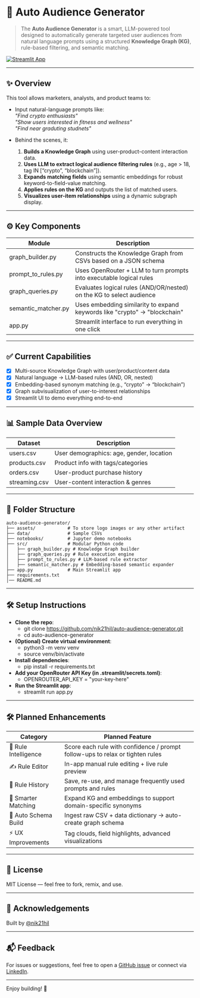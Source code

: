 # 🧠 Auto Audience Generator

> The **Auto Audience Generator** is a smart, LLM-powered tool designed to automatically generate targeted user audiences from natural language prompts using a structured **Knowledge Graph (KG)**, rule-based filtering, and semantic matching.

[![Streamlit App](https://img.shields.io/badge/Live_App-Click_to_Launch-00bfff?logo=streamlit)](https://auto-audience-generator-22sdvxi3phzzen5a4bulnw.streamlit.app/)

---

## ✨ Overview

This tool allows marketers, analysts, and product teams to:

- Input natural-language prompts like:  
  _"Find crypto enthusiasts"_  
  _"Show users interested in fitness and wellness"_  
  _"Find near graduting studnets"_

- Behind the scenes, it:
  1. **Builds a Knowledge Graph** using user-product-content interaction data.
  2. **Uses LLM to extract logical audience filtering rules** (e.g., age > 18, tag IN [“crypto”, “blockchain”]).
  3. **Expands matching fields** using semantic embeddings for robust keyword-to-field-value matching.
  4. **Applies rules on the KG** and outputs the list of matched users.
  5. **Visualizes user-item relationships** using a dynamic subgraph display.

---

## ⚙️ Key Components

| Module               | Description                                                               |
|--------------------|-----------------------------------------------------------------------------|
| graph_builder.py   | Constructs the Knowledge Graph from CSVs based on a JSON schema             |
| prompt_to_rules.py | Uses OpenRouter + LLM to turn prompts into executable logical rules         |
| graph_queries.py   | Evaluates logical rules (AND/OR/nested) on the KG to select audience        |
| semantic_matcher.py| Uses embedding similarity to expand keywords like "crypto" → "blockchain"   |
| app.py             | Streamlit interface to run everything in one click                          |

---

## ✅ Current Capabilities

- [x] Multi-source Knowledge Graph with user/product/content data
- [x] Natural language → LLM-based rules (AND, OR, nested)
- [x] Embedding-based synonym matching (e.g., “crypto” → “blockchain”)
- [x] Graph subvisualization of user-to-interest relationships
- [x] Streamlit UI to demo everything end-to-end

---

## 📊 Sample Data Overview

| Dataset       | Description                              |
| ------------- | ---------------------------------------- |
| users.csv     | User demographics: age, gender, location |
| products.csv  | Product info with tags/categories        |
| orders.csv    | User-product purchase history            |
| streaming.csv | User-content interaction & genres        |

---

## 📁 Folder Structure

```
auto-audience-generator/
├── assets/            # To store logo images or any other artifact
├── data/              # Sample CSVs
├── notebooks/         # Jupyter demo notebooks
├── src/               # Modular Python code
│   ├── graph_builder.py # Knowledge Graph builder
│   ├── graph_queries.py # Rule execution engine
│   ├── prompt_to_rules.py # LLM-based rule extractor
│   ├── semantic_matcher.py # Embedding-based semantic expander
├── app.py             # Main Streamlit app
├── requirements.txt
│── README.md
```

---

## 🛠️ Setup Instructions
- **Clone the repo**:
  - git clone https://github.com/nik21hil/auto-audience-generator.git
  - cd auto-audience-generator
- **(Optional) Create virtual environment**:
  - python3 -m venv venv
  - source venv/bin/activate
- **Install dependencies**:
  - pip install -r requirements.txt
- **Add your OpenRouter API Key (in .streamlit/secrets.toml)**:
  - OPENROUTER_API_KEY = "your-key-here"
- **Run the Streamlit app**:
  - streamlit run app.py

---

## 🛠️ Planned Enhancements

| Category              | Planned Feature                                                                 |
|------------------------|----------------------------------------------------------------------------------|
| 🔄 Rule Intelligence   | Score each rule with confidence / prompt follow-ups to relax or tighten rules   |
| ✍️ Rule Editor         | In-app manual rule editing + live rule preview                                  |
| 💾 Rule History        | Save, re-use, and manage frequently used prompts and rules                      |
| 🧠 Smarter Matching     | Expand KG and embeddings to support domain-specific synonyms                    |
| 🧩 Auto Schema Build   | Ingest raw CSV + data dictionary → auto-create graph schema                     |
| ⚡ UX Improvements     | Tag clouds, field highlights, advanced visualizations                           |

---

## 🧾 License

MIT License — feel free to fork, remix, and use.

---

## 🙌 Acknowledgements

Built by [@nik21hil](https://github.com/nik21hil)  

---

## 📬 Feedback
For issues or suggestions, feel free to open a [GitHub issue](https://github.com/nik21hil/auto-audience-generator/issues) or connect via [LinkedIn](https://linkedin.com/in/nkhlsngh).

---

Enjoy building! 🎯


